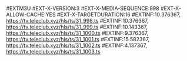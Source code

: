 #EXTM3U
#EXT-X-VERSION:3
#EXT-X-MEDIA-SEQUENCE:998
#EXT-X-ALLOW-CACHE:YES
#EXT-X-TARGETDURATION:16
#EXTINF:10.376367,
https://tv.teleclub.xyz/hls/ts/31_998.ts
#EXTINF:10.376367,
https://tv.teleclub.xyz/hls/ts/31_999.ts
#EXTINF:10.143367,
https://tv.teleclub.xyz/hls/ts/31_1000.ts
#EXTINF:9.376367,
https://tv.teleclub.xyz/hls/ts/31_1001.ts
#EXTINF:15.582367,
https://tv.teleclub.xyz/hls/ts/31_1002.ts
#EXTINF:4.137367,
https://tv.teleclub.xyz/hls/ts/31_1003.ts
